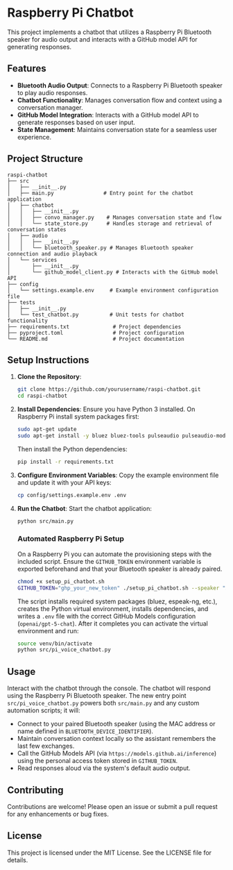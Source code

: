 # Raspberry Pi Chatbot

This project implements a chatbot that utilizes a Raspberry Pi Bluetooth speaker for audio output and interacts with a GitHub model API for generating responses.

## Features

- **Bluetooth Audio Output**: Connects to a Raspberry Pi Bluetooth speaker to play audio responses.
- **Chatbot Functionality**: Manages conversation flow and context using a conversation manager.
- **GitHub Model Integration**: Interacts with a GitHub model API to generate responses based on user input.
- **State Management**: Maintains conversation state for a seamless user experience.

## Project Structure

```
raspi-chatbot
├── src
│   ├── __init__.py
│   ├── main.py                # Entry point for the chatbot application
│   ├── chatbot
│   │   ├── __init__.py
│   │   ├── convo_manager.py    # Manages conversation state and flow
│   │   └── state_store.py      # Handles storage and retrieval of conversation states
│   ├── audio
│   │   ├── __init__.py
│   │   └── bluetooth_speaker.py # Manages Bluetooth speaker connection and audio playback
│   └── services
│       ├── __init__.py
│       └── github_model_client.py # Interacts with the GitHub model API
├── config
│   └── settings.example.env     # Example environment configuration file
├── tests
│   ├── __init__.py
│   └── test_chatbot.py          # Unit tests for chatbot functionality
├── requirements.txt              # Project dependencies
├── pyproject.toml                # Project configuration
└── README.md                     # Project documentation
```

## Setup Instructions

1. **Clone the Repository**:
   ```bash
   git clone https://github.com/yourusername/raspi-chatbot.git
   cd raspi-chatbot
   ```

2. **Install Dependencies**:
   Ensure you have Python 3 installed. On Raspberry Pi install system packages first:
   ```bash
   sudo apt-get update
   sudo apt-get install -y bluez bluez-tools pulseaudio pulseaudio-module-bluetooth portaudio19-dev libespeak-ng1 espeak-ng python3-venv python3-pip
   ```
   Then install the Python dependencies:
   ```bash
   pip install -r requirements.txt
   ```

3. **Configure Environment Variables**:
   Copy the example environment file and update it with your API keys:
   ```bash
   cp config/settings.example.env .env
   ```

4. **Run the Chatbot**:
   Start the chatbot application:
   ```bash
   python src/main.py
   ```

   ### Automated Raspberry Pi Setup

   On a Raspberry Pi you can automate the provisioning steps with the included
   script. Ensure the `GITHUB_TOKEN` environment variable is exported beforehand
   and that your Bluetooth speaker is already paired.

   ```bash
   chmod +x setup_pi_chatbot.sh
   GITHUB_TOKEN="ghp_your_new_token" ./setup_pi_chatbot.sh --speaker "AA:BB:CC:DD:EE:FF"
   ```

   The script installs required system packages (bluez, espeak-ng, etc.), creates
   the Python virtual environment, installs dependencies, and writes a `.env` file
   with the correct GitHub Models configuration (`openai/gpt-5-chat`). After it
   completes you can activate the virtual environment and run:

   ```bash
   source venv/bin/activate
   python src/pi_voice_chatbot.py
   ```

## Usage

Interact with the chatbot through the console. The chatbot will respond using the Raspberry Pi Bluetooth speaker.  The new
entry point `src/pi_voice_chatbot.py` powers both `src/main.py` and any
custom automation scripts; it will:

- Connect to your paired Bluetooth speaker (using the MAC address or name
   defined in `BLUETOOTH_DEVICE_IDENTIFIER`).
- Maintain conversation context locally so the assistant remembers the last
   few exchanges.
- Call the GitHub Models API (via `https://models.github.ai/inference`) using
   the personal access token stored in `GITHUB_TOKEN`.
- Read responses aloud via the system's default audio output.

## Contributing

Contributions are welcome! Please open an issue or submit a pull request for any enhancements or bug fixes.

## License

This project is licensed under the MIT License. See the LICENSE file for details.